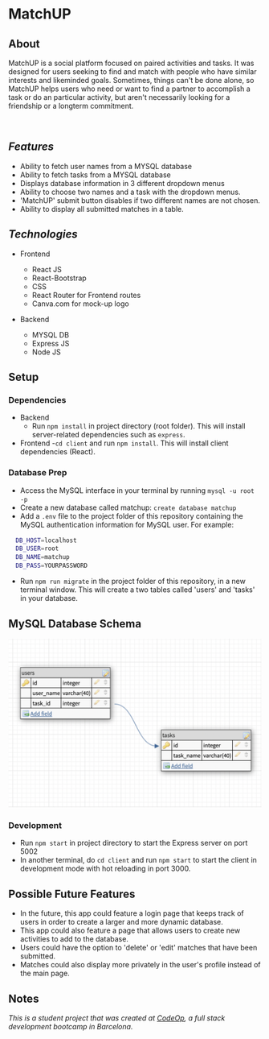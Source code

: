 
# MatchUP
## About
MatchUP is a social platform focused on paired activities and tasks. It was designed for users seeking to find and match with people who have similar interests and likeminded goals. Sometimes, things can't be done alone, so MatchUP helps users who need or want to find a partner to accomplish a task or do an particular activity, but aren't necessarily looking for a friendship or a longterm commitment. 

![]()


## *Features*
- Ability to fetch user names from a MYSQL database
- Ability to fetch tasks from a MYSQL database
- Displays database information in 3 different dropdown menus
- Ability to choose two names and a task with the dropdown menus. 
- 'MatchUP' submit button disables if two different names are not chosen. 
- Ability to display all submitted matches in a table. 


## *Technologies*

- Frontend
  - React JS
  - React-Bootstrap
  - CSS
  - React Router for Frontend routes
  - Canva.com for mock-up logo
 

- Backend
  - MYSQL DB
  - Express JS
  - Node JS

## Setup

### Dependencies

- Backend
  - Run `npm install` in project directory (root folder). This will install server-related dependencies such as `express`.
- Frontend 
  -`cd client` and run `npm install`. This will install client dependencies (React).

### Database Prep

- Access the MySQL interface in your terminal by running `mysql -u root -p`
- Create a new database called matchup: `create database matchup`
- Add a `.env` file to the project folder of this repository containing the MySQL authentication information for MySQL user. For example:

```bash
  DB_HOST=localhost
  DB_USER=root
  DB_NAME=matchup
  DB_PASS=YOURPASSWORD
```
- Run `npm run migrate` in the project folder of this repository, in a new terminal window. This will create a two tables called 'users' and 'tasks' in your database.


## MySQL Database Schema
![](database-schema-matchup.png)

### Development

- Run `npm start` in project directory to start the Express server on port 5002
- In another terminal, do `cd client` and run `npm start` to start the client in development mode with hot reloading in port 3000.


## Possible Future Features

- In the future, this app could feature a login page that keeps track of users in order to create a larger and more dynamic database. 
- This app could also feature a page that allows users to create new activities to add to the database. 
- Users could have the option to 'delete' or 'edit' matches that have been submitted.
- Matches could also display more privately in the user's profile instead of the main page. 


## Notes

_This is a student project that was created at [CodeOp](http://CodeOp.tech), a full stack development bootcamp in Barcelona._
